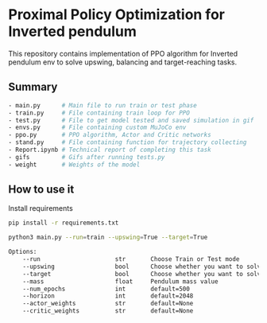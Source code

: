 # Proximal Policy Optimization for Inverted pendulum

This repository contains implementation of PPO algorithm for Inverted pendulum env to solve upswing, balancing and target-reaching tasks.

## Summary


```bash
- main.py      # Main file to run train or test phase
- train.py     # File containing train loop for PPO
- test.py      # File to get model tested and saved simulation in gif
- envs.py      # File containing custom MuJoCo env
- ppo.py       # PPO algorithm, Actor and Critic networks
- stand.py     # File containing function for trajectory collecting
- Report.ipynb # Technical report of completing this task
- gifs         # Gifs after running tests.py
- weight       # Weights of the model
```

## How to use it

Install requirements
```bash
pip install -r requirements.txt
```

```bash
python3 main.py --run=train --upswing=True --target=True 
```

```bash
Options:
    --run                     str       Choose Train or Test mode
    --upswing                 bool      Choose whether you want to solve upswing task
    --target                  bool      Choose whether you want to solve target task
    --mass                    float     Pendulum mass value
    --num_epochs              int       default=500
    --horizon                 int       default=2048
    --actor_weights           str       default=None
    --critic_weights          str       default=None

```
